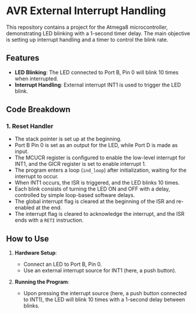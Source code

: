 # AVR External Interrupt Handling

This repository contains a project for the Atmega8 microcontroller, demonstrating LED blinking with a 1-second timer delay. The main objective is setting up interrupt handling and a timer to control the blink rate.

## Features

- **LED Blinking**: The LED connected to Port B, Pin 0 will blink 10 times when interrupted.
- **Interrupt Handling**: External interrupt INT1 is used to trigger the LED blink.

## Code Breakdown

### 1. Reset Handler

- The stack pointer is set up at the beginning.
- Port B Pin 0 is set as an output for the LED, while Port D is made as input.
- The MCUCR register is configured to enable the low-level interrupt for INT1, and the GICR register is set to enable interrupt 1.
- The program enters a loop (`ind_loop`) after initialization, waiting for the interrupt to occur.
- When INT1 occurs, the ISR is triggered, and the LED blinks 10 times.
- Each blink consists of turning the LED ON and OFF with a delay, controlled by simple loop-based software delays.
- The global interrupt flag is cleared at the beginning of the ISR and re-enabled at the end.
- The interrupt flag is cleared to acknowledge the interrupt, and the ISR ends with a `RETI` instruction.

## How to Use

1. **Hardware Setup**:  
   - Connect an LED to Port B, Pin 0.
   - Use an external interrupt source for INT1 (here, a push button).
   
2. **Running the Program**:  
   - Upon pressing the interrupt source (here, a push button connected to INT1), the LED will blink 10 times with a 1-second delay between blinks.


